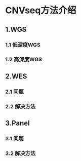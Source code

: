 # CNVseq方法介绍

## 1.WGS

### 1.1 低深度WGS

### 1.2 高深度WGS

## 2.WES

### 2.1 问题

### 2.2 解决方法

## 3.Panel

### 3.1 问题

### 3.2 解决方法
